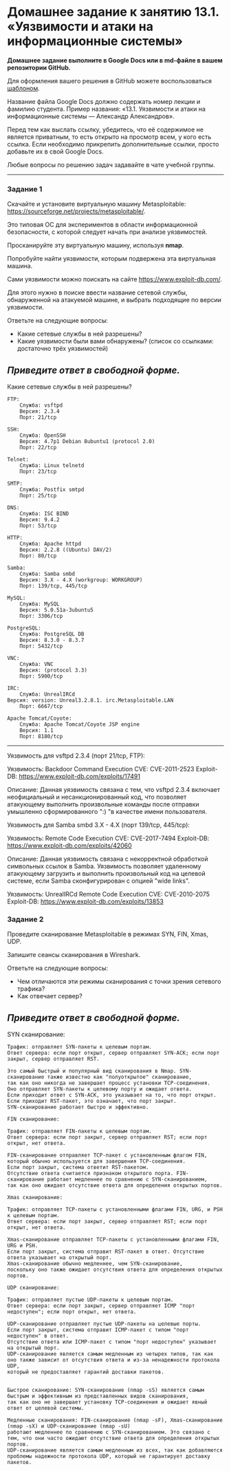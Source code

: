 # Домашнее задание к занятию 13.1. «Уязвимости и атаки на информационные системы»

**Домашнее задание выполните в Google Docs или в md-файле в вашем репозитории GitHub.** 

Для оформления вашего решения в GitHub можете воспользоваться [шаблоном](https://github.com/netology-code/sys-pattern-homework).

Название файла Google Docs должно содержать номер лекции и фамилию студента. Пример названия: «13.1. Уязвимости и атаки на информационные системы — Александр Александров».

Перед тем как выслать ссылку, убедитесь, что её содержимое не является приватным, то есть открыто на просмотр всем, у кого есть ссылка. Если необходимо прикрепить дополнительные ссылки, просто добавьте их в свой Google Docs.

Любые вопросы по решению задач задавайте в чате учебной группы.

------

### Задание 1

Скачайте и установите виртуальную машину Metasploitable: https://sourceforge.net/projects/metasploitable/.

Это типовая ОС для экспериментов в области информационной безопасности, с которой следует начать при анализе уязвимостей.

Просканируйте эту виртуальную машину, используя **nmap**.

Попробуйте найти уязвимости, которым подвержена эта виртуальная машина.

Сами уязвимости можно поискать на сайте https://www.exploit-db.com/.

Для этого нужно в поиске ввести название сетевой службы, обнаруженной на атакуемой машине, и выбрать подходящие по версии уязвимости.

Ответьте на следующие вопросы:

- Какие сетевые службы в ней разрешены?
- Какие уязвимости были вами обнаружены? (список со ссылками: достаточно трёх уязвимостей)
  
*Приведите ответ в свободной форме.*  
---
Какие сетевые службы в ней разрешены?

    FTP:
        Служба: vsftpd
        Версия: 2.3.4
        Порт: 21/tcp

    SSH:
        Служба: OpenSSH
        Версия: 4.7p1 Debian 8ubuntu1 (protocol 2.0)
        Порт: 22/tcp

    Telnet:
        Служба: Linux telnetd
        Порт: 23/tcp

    SMTP:
        Служба: Postfix smtpd
        Порт: 25/tcp

    DNS:
        Служба: ISC BIND
        Версия: 9.4.2
        Порт: 53/tcp

    HTTP:
        Служба: Apache httpd
        Версия: 2.2.8 ((Ubuntu) DAV/2)
        Порт: 80/tcp

    Samba:
        Служба: Samba smbd
        Версия: 3.X - 4.X (workgroup: WORKGROUP)
        Порт: 139/tcp, 445/tcp

    MySQL:
        Служба: MySQL
        Версия: 5.0.51a-3ubuntu5
        Порт: 3306/tcp

    PostgreSQL:
        Служба: PostgreSQL DB
        Версия: 8.3.0 - 8.3.7
        Порт: 5432/tcp

    VNC:
        Служба: VNC
        Версия: (protocol 3.3)
        Порт: 5900/tcp

    IRC:
        Служба: UnrealIRCd
	Версия: version: Unreal3.2.8.1. irc.Metasploitable.LAN
        Порт: 6667/tcp

    Apache Tomcat/Coyote:
        Служба: Apache Tomcat/Coyote JSP engine
        Версия: 1.1
        Порт: 8180/tcp
---
Уязвимость для vsftpd 2.3.4 (порт 21/tcp, FTP):

Уязвимость: Backdoor Command Execution
CVE: CVE-2011-2523
Exploit-DB: https://www.exploit-db.com/exploits/17491

Описание: Данная уязвимость связана с тем, что vsftpd 2.3.4 включает неофициальный и несанкционированный код, 
что позволяет атакующему выполнить произвольные команды после отправки умышленно сформированного ":) "в качестве имени пользователя.

Уязвимость для Samba smbd 3.X - 4.X (порт 139/tcp, 445/tcp):

Уязвимость: Remote Code Execution
CVE: CVE-2017-7494
Exploit-DB: https://www.exploit-db.com/exploits/42060

Описание: Данная уязвимость связана с некорректной обработкой символьных ссылок в Samba. 
Уязвимость позволяет удаленному атакующему загрузить и выполнить произвольный код на целевой системе, 
если Samba сконфигурирован с опцией "wide links".

Уязвимость: UnrealIRCd Remote Code Execution
CVE: CVE-2010-2075
Exploit-DB: https://www.exploit-db.com/exploits/13853
        
        
        

### Задание 2

Проведите сканирование Metasploitable в режимах SYN, FIN, Xmas, UDP.

Запишите сеансы сканирования в Wireshark.

Ответьте на следующие вопросы:

- Чем отличаются эти режимы сканирования с точки зрения сетевого трафика?
- Как отвечает сервер?

*Приведите ответ в свободной форме.*
---
 SYN сканирование:

    Трафик: отправляет SYN-пакеты к целевым портам.
    Ответ сервера: если порт открыт, сервер отправляет SYN-ACK; если порт закрыт, сервер отправляет RST.

    Это самый быстрый и популярный вид сканирования в Nmap. SYN-сканирование также известно как "полуоткрытое" сканирование, 
    так как оно никогда не завершает процесс установки TCP-соединения. 
    Оно отправляет SYN-пакеты к целевому порту и ожидает ответа. 
    Если приходит ответ с SYN-ACK, это указывает на то, что порт открыт. Если приходит RST-пакет, это означает, что порт закрыт. 
    SYN-сканирование работает быстро и эффективно.
    
    FIN сканирование:

    Трафик: отправляет FIN-пакеты к целевым портам.
    Ответ сервера: если порт закрыт, сервер отправляет RST; если порт открыт, нет ответа.
    
    FIN-сканирование отправляет TCP-пакет с установленным флагом FIN, который обычно используется для завершения TCP-соединения. 
    Если порт закрыт, система ответит RST-пакетом. 
    Отсутствие ответа считается признаком открытого порта. FIN-сканирование работает медленнее по сравнению с SYN-сканированием, 
    так как оно ожидает отсутствие ответа для определения открытых портов.
   
    Xmas сканирование:

    Трафик: отправляет TCP-пакеты с установленными флагами FIN, URG, и PSH к целевым портам.
    Ответ сервера: если порт закрыт, сервер отправляет RST; если порт открыт, нет ответа.

    Xmas-сканирование отправляет TCP-пакеты с установленными флагами FIN, URG и PSH. 
    Если порт закрыт, система отправит RST-пакет в ответ. Отсутствие ответа указывает на открытый порт. 
    Xmas-сканирование обычно медленнее, чем SYN-сканирование, 
    поскольку оно также ожидает отсутствия ответа для определения открытых портов.

    UDP сканирование:

    Трафик: отправляет пустые UDP-пакеты к целевым портам.
    Ответ сервера: если порт закрыт, сервер отправляет ICMP "порт недоступен"; если порт открыт, нет ответа.

    UDP-сканирование отправляет пустые UDP-пакеты на целевые порты. 
    Если порт закрыт, система отправит ICMP-пакет с типом "порт недоступен" в ответ. 
    Отсутствие ответа или ICMP-пакет с типом "порт недоступен" указывает на открытый порт. 
    UDP-сканирование является самым медленным из четырех типов, так как оно также зависит от отсутствия ответа и из-за ненадежности протокола UDP, 
    который не предоставляет гарантий доставки пакетов.
    
    
    Быстрое сканирование: SYN-сканирование (nmap -sS) является самым быстрым и эффективным из представленных видов сканирования, 
    так как оно не завершает установку TCP-соединения и ожидает явный ответ от целевой системы.

    Медленные сканирования: FIN-сканирование (nmap -sF), Xmas-сканирование (nmap -sX) и UDP-сканирование (nmap -sU) 
    работают медленнее по сравнению с SYN-сканированием. Это связано с тем, что они часто ожидают отсутствие ответа для определения открытых портов. 
    UDP-сканирование является самым медленным из всех, так как добавляются проблемы надежности протокола UDP, который не гарантирует доставку пакетов.

